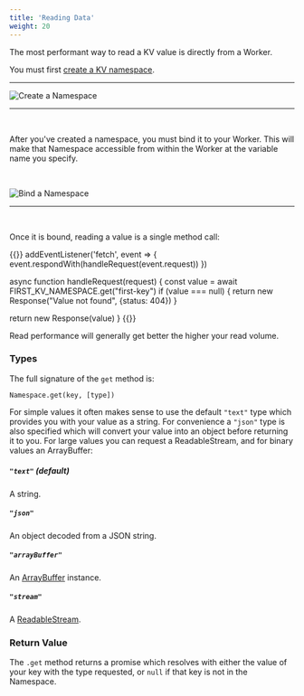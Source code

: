 ```yaml
---
title: 'Reading Data'
weight: 20
---
```


The most performant way to read a KV value is directly from a Worker.

You must first [create a KV namespace](https://dash.cloudflare.com/?account=workers/kv/namespaces).

---

![Create a Namespace](/reference/media/create-namespace.png)

---

&nbsp;

After you've created a namespace, you must bind it to your Worker. This will make that Namespace accessible from within the Worker at the variable name you specify.

&nbsp;

![Bind a Namespace](/reference/media/bind-namespace.png)

---

&nbsp;

Once it is bound, reading a value is a single method call:

{{<highlight javascript>}}
addEventListener('fetch', event => {
  event.respondWith(handleRequest(event.request))
})

async function handleRequest(request) {
  const value = await FIRST_KV_NAMESPACE.get("first-key")
  if (value === null) {
    return new Response("Value not found", {status: 404})
  }

  return new Response(value)
}
{{</highlight>}}

Read performance will generally get better the higher your read volume.

### Types

The full signature of the `get` method is:

`Namespace.get(key, [type])`

For simple values it often makes sense to use the default `"text"` type which provides you with your value as a string. For convenience a `"json"` type is also specified which will convert your value into an object before returning it to you. For large values you can request a ReadableStream, and for binary values an ArrayBuffer:

##### `"text"` (default)

A string.

##### `"json"`

An object decoded from a JSON string.

##### `"arrayBuffer"`

An [ArrayBuffer](https://developer.mozilla.org/en-US/docs/Web/JavaScript/Reference/Global_Objects/ArrayBuffer) instance.

##### `"stream"`

A [ReadableStream](https://developer.mozilla.org/en-US/docs/Web/API/ReadableStream).

### Return Value

The `.get` method returns a promise which resolves with either the value of your key with the type requested, or `null` if that key is not in the Namespace.
